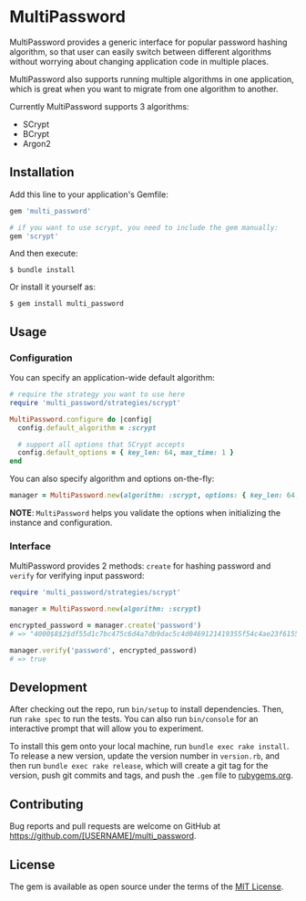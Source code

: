 # MultiPassword

MultiPassword provides a generic interface for popular password hashing algorithm,
so that user can easily switch between different algorithms without worrying
about changing application code in multiple places.

MultiPassword also supports running multiple algorithms in one application, which is
great when you want to migrate from one algorithm to another.

Currently MultiPassword supports 3 algorithms:

- SCrypt
- BCrypt
- Argon2

## Installation

Add this line to your application's Gemfile:

```ruby
gem 'multi_password'

# if you want to use scrypt, you need to include the gem manually:
gem 'scrypt'
```

And then execute:

    $ bundle install

Or install it yourself as:

    $ gem install multi_password

## Usage

### Configuration

You can specify an application-wide default algorithm:

```ruby
# require the strategy you want to use here
require 'multi_password/strategies/scrypt'

MultiPassword.configure do |config|
  config.default_algorithm = :scrypt

  # support all options that SCrypt accepts
  config.default_options = { key_len: 64, max_time: 1 }
end
```

You can also specify algorithm and options on-the-fly:

```ruby
manager = MultiPassword.new(algorithm: :scrypt, options: { key_len: 64, max_time: 1 })
```

**NOTE**: `MultiPassword` helps you validate the options when initializing the
instance and configuration.

### Interface

MultiPassword provides 2 methods: `create` for hashing password and `verify` for
verifying input password:

```ruby
require 'multi_password/strategies/scrypt'

manager = MultiPassword.new(algorithm: :scrypt)

encrypted_password = manager.create('password')
# => "4000$8$2$df55d1c7bc475c6d4a7db9dac5c4d0469121419355f54c4ae23f61556f7198ac$2933bd4ed4b1d902951babe856aeb160ef3f061d7927ed46c749036b1edea509"

manager.verify('password', encrypted_password)
# => true
```

###

## Development

After checking out the repo, run `bin/setup` to install dependencies. Then, run `rake spec` to run the tests. You can also run `bin/console` for an interactive prompt that will allow you to experiment.

To install this gem onto your local machine, run `bundle exec rake install`. To release a new version, update the version number in `version.rb`, and then run `bundle exec rake release`, which will create a git tag for the version, push git commits and tags, and push the `.gem` file to [rubygems.org](https://rubygems.org).

## Contributing

Bug reports and pull requests are welcome on GitHub at https://github.com/[USERNAME]/multi_password.


## License

The gem is available as open source under the terms of the [MIT License](https://opensource.org/licenses/MIT).
